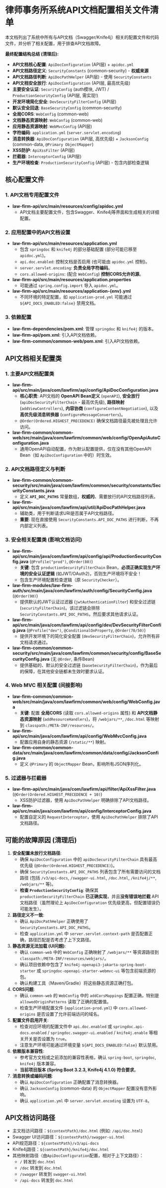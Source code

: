 # 律师事务所系统API文档配置相关文件清单

本文档列出了系统中所有与API文档（Swagger/Knife4j）相关的配置文件和代码文件，并分析了相关配置，用于排查API文档故障。

**最终配置结构总结 (清理后):**

*   **API文档核心配置**: `ApiDocConfiguration` (API层) + `apidoc.yml`
*   **API文档路径定义**: `SecurityConstants` (common-security) - **权威来源**
*   **API文档路径判断**: `ApiDocPathHelper` (API层) - 使用 `SecurityConstants`
*   **API文档安全放行**: `ApiDocConfiguration` (API层, 最高优先级)
*   **主要安全认证**: `SecurityConfig` (auth模块, JWT) / `ProductionSecurityConfig` (API层, 需实现!)
*   **开发环境简化安全**: `DevSecurityFilterConfig` (API层)
*   **默认安全回退**: `BaseSecurityConfig` (common-security)
*   **全局CORS**: `WebConfig` (common-web)
*   **文档静态资源映射**: `WebConfig` (common-web)
*   **应用静态资源映射**: `WebMvcConfig` (API层)
*   **字符编码**: `application.yml` (`server.servlet.encoding`)
*   **消息转换器**: `ApiDocConfiguration` (API层, 高优先级) + `JacksonConfig` (common-data, `@Primary ObjectMapper`)
*   **XSS防护**: `ApiXssFilter` (API层)
*   **拦截器**: `InterceptorConfig` (API层)
*   **生产环境检查**: `ProductionSecurityConfig` (API层) - 包含内部检查逻辑

## 核心配置文件

### 1. API文档专用配置文件
- **law-firm-api/src/main/resources/config/apidoc.yml**
  - API文档主要配置文件，包含Swagger、Knife4j等界面和生成相关的详细配置。

### 2. 应用配置中的API文档设置
- **law-firm-api/src/main/resources/application.yml**
  - 包含 `springdoc` 和 `knife4j` 的部分基础配置 (部分可能已移至 `apidoc.yml`)。
  - `api.doc.enabled`: 控制文档是否启用 (也可能由 `apidoc.yml` 控制)。
  - `server.servlet.encoding`: **负责全局字符编码**。
  - `cors.allowed-origins`: (配合 `WebConfig`) **控制CORS允许的源**。
- **law-firm-api/src/main/resources/application.properties**
  - 可能通过 `spring.config.import` 导入 `apidoc.yml`。
- **law-firm-api/src/main/resources/application-{env}.yml**
  - 不同环境的特定配置，如 `application-prod.yml` 可能通过 `${API_DOCS_ENABLED:false}` 禁用文档。

### 3. 依赖配置
- **law-firm-dependencies/pom.xml**: 管理 `springdoc` 和 `knife4j` 的版本。
- **law-firm-api/pom.xml**: 引入API文档依赖。
- **law-firm-common/common-web/pom.xml**: 引入API文档依赖。

## API文档相关配置类

### 1. 主要API文档配置类
- **law-firm-api/src/main/java/com/lawfirm/api/config/ApiDocConfiguration.java**
  - **核心职责**: API文档的 **OpenAPI Bean定义** (`openAPI`), **安全放行** (`apiDocSecurityFilterChain` - 最高优先级), **路径映射** (`addViewControllers`), **内容协商** (`configureContentNegotiation`), 以及**高优先级消息转换器** (`configureMessageConverters`)。
  - `@Order(Ordered.HIGHEST_PRECEDENCE)` 确保文档路径最先被处理且允许访问。
- **law-firm-common/common-web/src/main/java/com/lawfirm/common/web/config/OpenApiAutoConfiguration.java**
  - 通用OpenAPI自动配置，作为默认配置提供，仅在没有其他OpenAPI Bean（如 `ApiDocConfiguration` 中的）时生效。

### 2. API文档路径定义与判断
- **law-firm-common/common-security/src/main/java/com/lawfirm/common/security/constants/SecurityConstants.java**
  - 定义 **`API_DOC_PATHS`** 常量数组，**权威的**、需要放行的API文档路径列表。
- **law-firm-api/src/main/java/com/lawfirm/api/util/ApiDocPathHelper.java**
  - 辅助类，用于判断请求URI是否属于API文档路径。
  - **重要**: 现在直接使用 `SecurityConstants.API_DOC_PATHS` 进行判断，不再内部定义列表。

### 3. 安全相关配置类 (影响文档访问)
- **law-firm-api/src/main/java/com/lawfirm/api/config/api/ProductionSecurityConfig.java** (`@Profile("prod")`, `@Order(80)`)
  - **关键**: 包含 `productionSecurityFilterChain` Bean，**必须正确实现生产环境的安全认证逻辑** (如JWT/OAuth2)，否则生产环境将不安全！
  - 包含生产环境配置检查逻辑（原 `SecurityChecker`）。
- **law-firm-modules/law-firm-auth/src/main/java/com/lawfirm/auth/config/SecurityConfig.java** (`@Order(90)`)
  - 提供默认的JWT认证过滤器 (`jwtAuthenticationFilter`) 和安全过滤链 (`securityFilterChain`)。该过滤链会排除 `SecurityConstants.API_DOC_PATHS`，然后要求其他请求认证。
- **law-firm-api/src/main/java/com/lawfirm/api/config/dev/DevSecurityFilterConfig.java** (`@Profile("dev")`, `@ConditionalOnProperty`, `@Order(70/50)`)
  - 提供开发环境下的简化安全配置 (`devSecurityFilterChain`)，允许所有非文档请求通过。
- **law-firm-common/common-security/src/main/java/com/lawfirm/common/security/config/BaseSecurityConfig.java** (无 `@Order`, 条件Bean)
  - 提供基础的、默认的安全过滤链 (`baseSecurityFilterChain`)，作为最后的保障，在其他安全链都未生效时要求认证。

### 4. Web MVC 相关配置 (间接影响)
- **law-firm-common/common-web/src/main/java/com/lawfirm/common/web/config/WebConfig.java**
  - **关键**: 配置 **全局CORS** (读取 `cors.allowed-origins` 属性) 和 **API文档静态资源映射** (`addResourceHandlers`)，将 `/webjars/**`, `/doc.html` 等映射到 `classpath:/META-INF/resources/`。
- **law-firm-api/src/main/java/com/lawfirm/api/config/WebMvcConfig.java**
  - 配置应用自身的静态资源 (`/static/**`) 映射。
- **law-firm-common/common-data/src/main/java/com/lawfirm/common/data/config/JacksonConfig.java**
  - 定义 `@Primary` 的 `ObjectMapper` Bean，影响所有JSON序列化。

### 5. 过滤器与拦截器
- **law-firm-api/src/main/java/com/lawfirm/api/filter/ApiXssFilter.java** (`@Order(Ordered.HIGHEST_PRECEDENCE + 10)`)
  - XSS防护过滤器，使用 `ApiDocPathHelper` 明确排除了API文档路径。
- **law-firm-api/src/main/java/com/lawfirm/api/config/InterceptorConfig.java**
  - 配置自定义的 `RequestInterceptor`，使用 `ApiDocPathHelper` 排除了API文档路径。

## 可能的故障原因 (清理后)

1.  **安全配置未放行文档路径**:
    *   确保 `ApiDocConfiguration` 中的 `apiDocSecurityFilterChain` 具有最高优先级 (`@Order(Ordered.HIGHEST_PRECEDENCE)`)。
    *   确保 `SecurityConstants.API_DOC_PATHS` 列表包含了所有需要访问的文档路径 (包括 `/v3/api-docs`, `/swagger-ui.html`, `/doc.html`, `/knife4j/**`, `/webjars/**` 等)。
    *   **检查 `ProductionSecurityConfig`**: 确保其 `productionSecurityFilterChain` **已正确实现**，并且**没有错误地拦截** API文档路径（虽然理论上 `ApiDocConfiguration` 优先级更高，但配置错误仍可能发生）。
2.  **路径定义不一致**:
    *   确认 `ApiDocPathHelper` 正确使用了 `SecurityConstants.API_DOC_PATHS`。
    *   检查 `application.yml` 中 `server.servlet.context-path` 是否配置正确，路径匹配是否考虑了上下文路径。
3.  **静态资源无法加载 (UI问题)**:
    *   确认 `common-web` 中的 `WebConfig` 正确映射了 `/webjars/**` 等资源路径到 `classpath:/META-INF/resources/webjars/`。
    *   确认项目依赖中包含了 `knife4j-openapi3-jakarta-spring-boot-starter` 或 `springdoc-openapi-starter-webmvc-ui` 等包含前端资源的包。
    *   确认构建工具（Maven/Gradle）将这些静态资源正确打包。
4.  **CORS问题**:
    *   确认 `common-web` 的 `WebConfig` 中的 `addCorsMappings` 配置正确，特别是 `allowedOriginPatterns` 读取了正确的配置值。
    *   检查生产环境配置文件 (`application-prod.yml`) 中 `cors.allowed-origins` 是否设置了允许前端访问的域名。
5.  **配置文件启用开关**:
    *   检查对应环境的配置文件中 `api.doc.enabled` 或 `springdoc.api-docs.enabled` / `springdoc.swagger-ui.enabled` / `knife4j.enable` 等相关开关是否设置为 `true`。
    *   注意生产环境可能通过环境变量 `${API_DOCS_ENABLED:false}` 默认禁用。
6.  **依赖版本兼容性**:
    *   参考官方文档或之前添加的兼容性表格，确认 `spring-boot`, `springdoc`, `knife4j` 版本兼容。
    *   **当前项目版本 (Spring Boot 3.2.3, Knife4j 4.1.0) 符合要求**。
7.  **消息转换或编码问题**:
    *   确认 `ApiDocConfiguration` 正确配置了消息转换器。
    *   确认 `JacksonConfig` (common-data) 的 `ObjectMapper` 配置没有意外影响。
    *   确认 `application.yml` 中 `server.servlet.encoding` 设置为 `UTF-8`。

## API文档访问路径

- 主文档访问路径：`${contextPath}/doc.html` (例如: `/api/doc.html`)
- Swagger UI访问路径：`${contextPath}/swagger-ui.html`
- API规范路径：`${contextPath}/v3/api-docs`
- Knife4j路径：`${contextPath}/knife4j/doc.html`
- 其他映射路径（由`ApiDocConfiguration`配置，相对于上下文路径）：
  - `/` 转发到 `doc.html`
  - `/doc` 转发到 `doc.html`
  - `/swagger` 转发到 `swagger-ui.html`
  - `/api-docs` 转发到 `doc.html`

